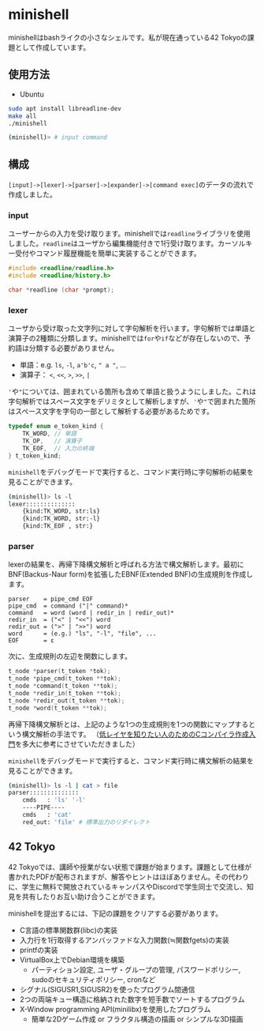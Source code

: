 # minishell

minishellはbashライクの小さなシェルです。私が現在通っている42 Tokyoの課題として作成しています。

## 使用方法
- Ubuntu
```bash
sudo apt install libreadline-dev
make all
./minishell

(minishell)> # input command
```

## 構成
`[input]->[lexer]->[parser]->[expander]->[command exec]`のデータの流れで作成しました。

### input
ユーザーからの入力を受け取ります。minishellでは`readline`ライブラリを使用しました。`readline`はユーザから編集機能付きで1行受け取ります。カーソルキー受付やコマンド履歴機能を簡単に実装することができます。

```c
#include <readline/readline.h>
#include <readline/history.h>

char *readline (char *prompt);
```

### lexer
ユーザから受け取った文字列に対して字句解析を行います。字句解析では単語と演算子の2種類に分類します。minishellでは`for`や`if`などが存在しないので、予約語は分類する必要がありません。

- 単語：e.g. `ls`, `-l`, `a'b'c`, `" a "`, ...
- 演算子： `<`, `<<`, `>`, `>>`, `|`

`'`や`"`については、囲まれている箇所も含めて単語と扱うようにしました。これは字句解析ではスペース文字をデリミタとして解析しますが、`'`や`"`で囲まれた箇所はスペース文字を字句の一部として解析する必要があるためです。

```c
typedef enum e_token_kind {
    TK_WORD, // 単語
    TK_OP,   // 演算子
    TK_EOF,  // 入力の終端
} t_token_kind;
```
`minishell`をデバッグモードで実行すると、コマンド実行時に字句解析の結果を見ることができます。
```sh
(minishell)> ls -l
lexer::::::::::::::
    {kind:TK_WORD, str:ls}
    {kind:TK_WORD, str:-l}
    {kind:TK_EOF , str:}
```

### parser
lexerの結果を、再帰下降構文解析と呼ばれる方法で構文解析します。最初にBNF(Backus-Naur form)を拡張したEBNF(Extended BNF)の生成規則を作成します。

```ebnf
parser    = pipe_cmd EOF
pipe_cmd  = command ("|" command)*
command   = word (word | redir_in | redir_out)*
redir_in  = ("<" | "<<") word 
redir_out = (">" | ">>") word
word      = (e.g.) "ls", "-l", "file", ...
EOF       = ε
```

次に、生成規則の左辺を関数にします。
```cpp
t_node *parser(t_token *tok);
t_node *pipe_cmd(t_token **tok);
t_node *command(t_token **tok);
t_node *redir_in(t_token **tok);
t_node *redir_out(t_token **tok);
t_node *word(t_token **tok);
```
再帰下降構文解析とは、上記のような1つの生成規則を1つの関数にマップするという構文解析の手法です。
（[低レイヤを知りたい人のためのCコンパイラ作成入門](https://www.sigbus.info/compilerbook)を多大に参考にさせていただきました）

`minishell`をデバッグモードで実行すると、コマンド実行時に構文解析の結果を見ることができます。
```sh
(minishell)> ls -l | cat > file
parser::::::::::::::
    cmds   : 'ls' '-l' 
    ----PIPE----
    cmds   : 'cat' 
    red_out: 'file' # 標準出力のリダイレクト
```

## 42 Tokyo

42 Tokyoでは、講師や授業がない状態で課題が始まります。課題として仕様が書かれたPDFが配布されますが、解答やヒントはほぼありません。その代わりに、学生に無料で開放されているキャンパスやDiscordで学生同士で交流し、知見を共有したりお互い助け合うことができます。

minishellを提出するには、下記の課題をクリアする必要があります。
- C言語の標準関数群(libc)の実装
- 入力行を1行取得するアンバッファドな入力関数(≒関数fgets)の実装
- printfの実装
- VirtualBox上でDebian環境を構築
    - パーティション設定, ユーザ・グループの管理, パスワードポリシー, sudoのセキュリティポリシー, cronなど
- シグナル(SIGUSR1,SIGUSR2)を使ったプログラム間通信
- 2つの両端キュー構造に格納された数字を短手数でソートするプログラム
- X-Window programming API(minilibx)を使用したプログラム
    - 簡単な2Dゲーム作成 or フラクタル構造の描画 or シンプルな3D描画
